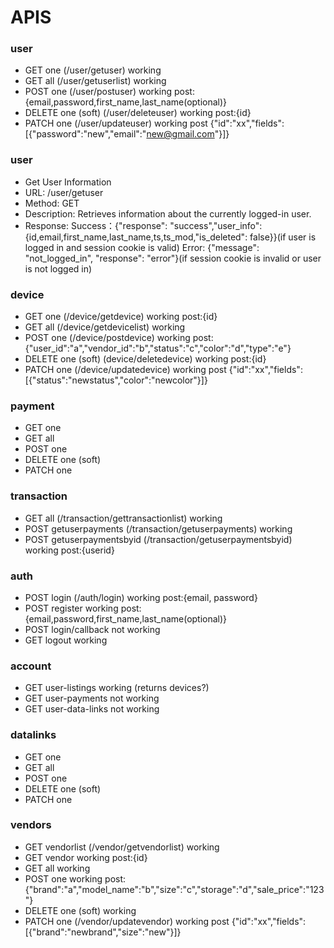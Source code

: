# APIS

### user
- GET one (/user/getuser) working
- GET all (/user/getuserlist) working
- POST one (/user/postuser) working post:{email,password,first_name,last_name(optional)}
- DELETE one (soft) (/user/deleteuser) working post:{id}
- PATCH one (/user/updateuser) working post {"id":"xx","fields":[{"password":"new","email":"new@gmail.com"}]}

### user
- Get User Information
- URL: /user/getuser
- Method: GET
- Description: Retrieves information about the currently logged-in user.
- Response:
Success：{"response": "success","user_info": {id,email,first_name,last_name,ts,ts_mod,"is_deleted": false}}(if user is logged in and session cookie is valid)
Error: {"message": "not_logged_in", "response": "error"}(if session cookie is invalid or user is not logged in)


### device
- GET one (/device/getdevice) working post:{id}
- GET all (/device/getdevicelist) working
- POST one (/device/postdevice) working post:{"user_id":"a","vendor_id":"b","status":"c","color":"d","type":"e"}
- DELETE one (soft) (device/deletedevice) working post:{id}
- PATCH one (/device/updatedevice) working post {"id":"xx","fields":[{"status":"newstatus","color":"newcolor"}]}

### payment
- GET one
- GET all
- POST one
- DELETE one (soft)
- PATCH one

### transaction
- GET all (/transaction/gettransactionlist) working
- POST getuserpayments (/transaction/getuserpayments) working
- POST getuserpaymentsbyid (/transaction/getuserpaymentsbyid) working post:{userid}


### auth
- POST login (/auth/login) working post:{email, password}
- POST register working post:{email,password,first_name,last_name(optional)}
- POST login/callback not working
- GET logout working

### account
- GET user-listings working (returns devices?)
- GET user-payments not working
- GET user-data-links not working

### datalinks
- GET one
- GET all
- POST one
- DELETE one (soft)
- PATCH one

### vendors
- GET vendorlist (/vendor/getvendorlist) working
- GET vendor working post:{id}
- GET all working
- POST one working post:{"brand":"a","model_name":"b","size":"c","storage":"d","sale_price":"123"}
- DELETE one (soft) working
- PATCH one (/vendor/updatevendor) working post {"id":"xx","fields":[{"brand":"newbrand","size":"new"}]}
